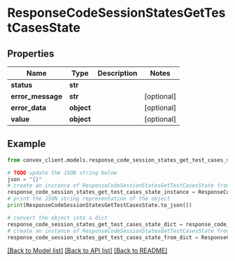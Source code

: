 # ResponseCodeSessionStatesGetTestCasesState


## Properties

Name | Type | Description | Notes
------------ | ------------- | ------------- | -------------
**status** | **str** |  | 
**error_message** | **str** |  | [optional] 
**error_data** | **object** |  | [optional] 
**value** | **object** |  | [optional] 

## Example

```python
from convex_client.models.response_code_session_states_get_test_cases_state import ResponseCodeSessionStatesGetTestCasesState

# TODO update the JSON string below
json = "{}"
# create an instance of ResponseCodeSessionStatesGetTestCasesState from a JSON string
response_code_session_states_get_test_cases_state_instance = ResponseCodeSessionStatesGetTestCasesState.from_json(json)
# print the JSON string representation of the object
print(ResponseCodeSessionStatesGetTestCasesState.to_json())

# convert the object into a dict
response_code_session_states_get_test_cases_state_dict = response_code_session_states_get_test_cases_state_instance.to_dict()
# create an instance of ResponseCodeSessionStatesGetTestCasesState from a dict
response_code_session_states_get_test_cases_state_from_dict = ResponseCodeSessionStatesGetTestCasesState.from_dict(response_code_session_states_get_test_cases_state_dict)
```
[[Back to Model list]](../README.md#documentation-for-models) [[Back to API list]](../README.md#documentation-for-api-endpoints) [[Back to README]](../README.md)


